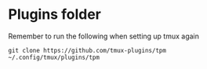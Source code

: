 # Plugins folder

Remember to run the following when setting up tmux again

```
git clone https://github.com/tmux-plugins/tpm ~/.config/tmux/plugins/tpm
```
